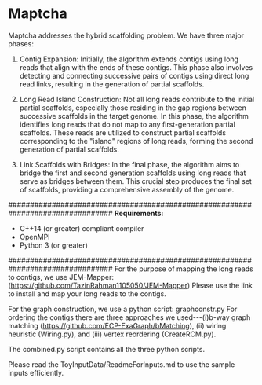 # Maptcha

Maptcha addresses the hybrid scaffolding problem. We have three major phases: 
1. Contig Expansion: Initially, the algorithm extends contigs using long reads that align with the ends of these contigs. This phase also involves detecting and connecting successive pairs of contigs using direct long read links, resulting in the generation of partial scaffolds.

2. Long Read Island Construction: Not all long reads contribute to the initial partial scaffolds, especially those residing in the gap regions between successive scaffolds in the target genome. In this phase, the algorithm identifies long reads that do not map to any first-generation partial scaffolds. These reads are utilized to construct partial scaffolds corresponding to the "island" regions of long reads, forming the second generation of partial scaffolds.

3. Link Scaffolds with Bridges: In the final phase, the algorithm aims to bridge the first and second generation scaffolds using long reads that serve as bridges between them. This crucial step produces the final set of scaffolds, providing a comprehensive assembly of the genome.

################################################################################
**Requirements:**
- C++14 (or greater) compliant compiler
- OpenMPI
- Python 3 (or greater)
  
################################################################################
For the purpose of mapping the long reads to contigs, we use JEM-Mapper:(https://github.com/TazinRahman1105050/JEM-Mapper)
Please use the link to install and map your long reads to the contigs.

For the graph construction, we use a python script: graphconstr.py
For ordering the contigs there are three approaches we used---(i)b-way graph matching (https://github.com/ECP-ExaGraph/bMatching), (ii) wiring heuristic (Wiring.py), and (iii) vertex reordering (CreateRCM.py).

The combined.py script contains all the three python scripts.

Please read the ToyInputData/ReadmeForInputs.md to use the sample inputs efficiently.
